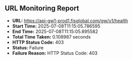 ## URL Monitoring Report

- **URL:** https://api-gw1-prod1.fisglobal.com/gw/v1/health
- **Start Time:** 2025-07-08T11:15:05.786595
- **End Time:** 2025-07-08T11:15:05.895582
- **Total Time Taken:** 0.108987 seconds
- **HTTP Status Code:** 403
- **Status:** Failure
- **Failure Reason:** HTTP Status Code: 403
